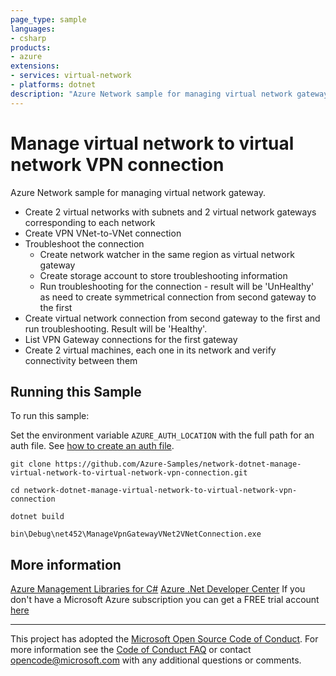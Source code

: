 ```yaml
---
page_type: sample
languages:
- csharp
products:
- azure
extensions:
- services: virtual-network
- platforms: dotnet
description: "Azure Network sample for managing virtual network gateway."
---
```


# Manage virtual network to virtual network VPN connection #

 Azure Network sample for managing virtual network gateway.
  - Create 2 virtual networks with subnets and 2 virtual network gateways corresponding to each network
  - Create VPN VNet-to-VNet connection
  - Troubleshoot the connection
    - Create network watcher in the same region as virtual network gateway
    - Create storage account to store troubleshooting information
    - Run troubleshooting for the connection - result will be 'UnHealthy' as need to create symmetrical connection from second gateway to the first
  - Create virtual network connection from second gateway to the first and run troubleshooting. Result will be 'Healthy'.
  - List VPN Gateway connections for the first gateway
  - Create 2 virtual machines, each one in its network and verify connectivity between them


## Running this Sample ##

To run this sample:

Set the environment variable `AZURE_AUTH_LOCATION` with the full path for an auth file. See [how to create an auth file](https://github.com/Azure/azure-libraries-for-net/blob/master/AUTH.md).

    git clone https://github.com/Azure-Samples/network-dotnet-manage-virtual-network-to-virtual-network-vpn-connection.git

    cd network-dotnet-manage-virtual-network-to-virtual-network-vpn-connection

    dotnet build

    bin\Debug\net452\ManageVpnGatewayVNet2VNetConnection.exe

## More information ##

[Azure Management Libraries for C#](https://github.com/Azure/azure-sdk-for-net/tree/Fluent)
[Azure .Net Developer Center](https://azure.microsoft.com/en-us/develop/net/)
If you don't have a Microsoft Azure subscription you can get a FREE trial account [here](http://go.microsoft.com/fwlink/?LinkId=330212)

---

This project has adopted the [Microsoft Open Source Code of Conduct](https://opensource.microsoft.com/codeofconduct/). For more information see the [Code of Conduct FAQ](https://opensource.microsoft.com/codeofconduct/faq/) or contact [opencode@microsoft.com](mailto:opencode@microsoft.com) with any additional questions or comments.
